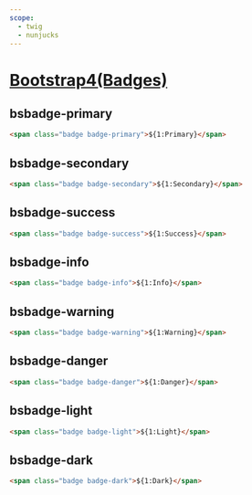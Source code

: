```yaml
---
scope: 
  - twig
  - nunjucks
---
```


[Bootstrap4(Badges)](https://getbootstrap.com/docs/4.6/components/badge/)
=====================

bsbadge-primary
---------------------

```html
<span class="badge badge-primary">${1:Primary}</span>
```

bsbadge-secondary
---------------------

```html
<span class="badge badge-secondary">${1:Secondary}</span>
```

bsbadge-success
---------------------

```html
<span class="badge badge-success">${1:Success}</span>
```

bsbadge-info
---------------------

```html
<span class="badge badge-info">${1:Info}</span>
```

bsbadge-warning
---------------------

```html
<span class="badge badge-warning">${1:Warning}</span>
```

bsbadge-danger
---------------------

```html
<span class="badge badge-danger">${1:Danger}</span>
```

bsbadge-light
---------------------

```html
<span class="badge badge-light">${1:Light}</span>
```

bsbadge-dark
---------------------

```html
<span class="badge badge-dark">${1:Dark}</span>
```
